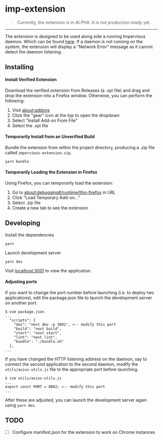 # imp-extension 

> Currently, the extension is in ALPHA. It is not production ready yet. 

---

The extension is designed to be used along side a running Impervious daemon. Which can be found [here](https://github.com/imperviousai/imp-daemon/). If a daemon is not running on the system, the extension will display a "Network Error" message as it cannot detect the daemon listening.

## Installing

#### Install Verified Extension

Download the verified extension from Releases (a .xpi file) and drag and drop the extension into a Firefox window. Otherwise, you can perform the following:

1. Visit [about:addons](about:addons)
2. Click the "gear" icon at the top to open the dropdown
3. Select "Install Add-on From File"
4. Select the .xpi file

#### Temporarily Install from an Unverified Build

Bundle the extension from within the project directory, producing a .zip file called `impervious-extension.zip`. 

```
yarn bundle
```

#### Temporarily Loading the Extension in Firefox

Using Firefox, you can temporarily load the extension:

1. Go to [about:debugging#/runtime/this-firefox](about:debugging#/runtime/this-firefox) in URL
2. Click "Load Temporary Add-on..." 
3. Select .zip file
4. Create a new tab to see the extension

## Developing

Install the dependencies

```
yarn
``` 

Launch development server

```
yarn dev
```

Visit [localhost:3001](localhost:3001) to view the application. 

#### Adjusting ports

If you want to change the port number before launching (i.e. to deploy two applications), edit the package.json file to launch the development server on another port. 

```
$ vim package.json
...
  "scripts": {
    "dev": "next dev -p 3001", <-- modify this port
    "build": "next build",
    "start": "next start",
    "lint": "next lint",
    "bundle": "./bundle.sh"
  },
...
```

If you have changed the HTTP listening address on the daemon, say to connect the second application to the second daemon, modify the `utils/axios-utils.js` file to the appropriate port before launching. 


```
$ vim utils/axios-utils.js
...
export const PORT = 8882; <-- modify this port
...
```

After these are adjusted, you can launch the development server again using `yarn dev`. 


## TODO

- [ ] Configure manifest.json for the extension to work on Chrome instances
